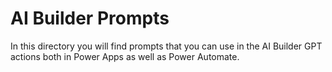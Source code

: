 # AI Builder Prompts

In this directory you will find prompts that you can use in the AI Builder GPT actions both in Power Apps as well as Power Automate.
